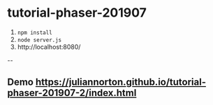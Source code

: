 # tutorial-phaser-201907
 
1. `npm install`
2. `node server.js`
3. http://localhost:8080/


--

## Demo https://juliannorton.github.io/tutorial-phaser-201907-2/index.html